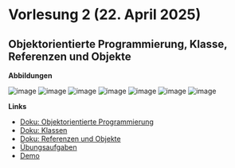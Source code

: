 # Vorlesung 2 (22. April 2025)

## Objektorientierte Programmierung, Klasse, Referenzen und Objekte

**Abbildungen**

![image](https://github.com/user-attachments/assets/b2f18d6b-9cda-406d-bc6a-1293379b116e)
![image](https://github.com/user-attachments/assets/b7a7d6e6-3e5e-4fa8-902e-5a9cf728deb5)
![image](https://github.com/user-attachments/assets/9e10875c-a12d-45e7-b682-f1bd0362fae0)
![image](https://github.com/user-attachments/assets/8d574d6a-3e6a-488e-9d92-080fa9a5cbd7)
![image](https://github.com/user-attachments/assets/5a87761d-0d7a-40e5-b9cc-53c80adf92fb)
![image](https://github.com/user-attachments/assets/d19ac644-b484-4896-91be-3c4f91f14659)
![image](https://github.com/user-attachments/assets/85ce0aee-0a1b-4630-8297-8a58c60ebb1c)

**Links**

- [Doku: Objektorientierte Programmierung](https://jappuccini.github.io/java-docs/production/documentation/oo)
- [Doku: Klassen](https://jappuccini.github.io/java-docs/production/documentation/classes)
- [Doku: Referenzen und Objekte](https://jappuccini.github.io/java-docs/production/documentation/references-and-objects)
- [Übungsaufgaben](https://jappuccini.github.io/java-docs/production/exercises/oo/)
- [Demo](https://github.com/appenmaier/java_timtis24/blob/main/src/main/java/main/D02_ObjectOrientedProgramming.java)
